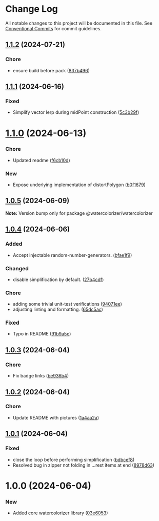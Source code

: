 # Change Log

All notable changes to this project will be documented in this file.
See [Conventional Commits](https://conventionalcommits.org) for commit guidelines.

## [1.1.2](https://github.com/32bitkid/watercolorizer/compare/@watercolorizer/watercolorizer@1.1.1...@watercolorizer/watercolorizer@1.1.2) (2024-07-21)

### Chore

- ensure build before pack ([837b496](https://github.com/32bitkid/watercolorizer/commit/837b496a2b4f1b6d57d1a5c50b39cd5ad6a318e9))

## [1.1.1](https://github.com/32bitkid/watercolorizer/compare/@watercolorizer/watercolorizer@1.1.0...@watercolorizer/watercolorizer@1.1.1) (2024-06-16)

### Fixed

- Simplify vector lerp during midPoint construction ([5c3b29f](https://github.com/32bitkid/watercolorizer/commit/5c3b29fef419b7589c1b7f1364772b1c12c48897))

# [1.1.0](https://github.com/32bitkid/watercolorizer/compare/@watercolorizer/watercolorizer@1.0.5...@watercolorizer/watercolorizer@1.1.0) (2024-06-13)

### Chore

- Updated readme ([f6cb10d](https://github.com/32bitkid/watercolorizer/commit/f6cb10df2db6f1c06fd9359b5c59562aa044b322))

### New

- Expose underlying implementation of distortPolygon ([b0f1679](https://github.com/32bitkid/watercolorizer/commit/b0f1679977a09883ffa05e4a0bd97eccff12fcfe))

## [1.0.5](https://github.com/32bitkid/watercolorizer/compare/@watercolorizer/watercolorizer@1.0.4...@watercolorizer/watercolorizer@1.0.5) (2024-06-09)

**Note:** Version bump only for package @watercolorizer/watercolorizer

## [1.0.4](https://github.com/32bitkid/watercolorizer/compare/@watercolorizer/watercolorizer@1.0.3...@watercolorizer/watercolorizer@1.0.4) (2024-06-06)

### Added

- Accept injectable random-number-generators. ([bfae1f9](https://github.com/32bitkid/watercolorizer/commit/bfae1f9edca33d237fa130b17f3d7fdd676ce750))

### Changed

- disable simplification by default. ([27b4cdf](https://github.com/32bitkid/watercolorizer/commit/27b4cdfc2cfd4e348992258933c6b8aaebc42e85))

### Chore

- adding some trivial unit-test verifications ([94071ee](https://github.com/32bitkid/watercolorizer/commit/94071eef32c6b7b48b7809f3e714de45102a18ef))
- adjusting linting and formatting. ([65dc5ac](https://github.com/32bitkid/watercolorizer/commit/65dc5ac782d531fe2f705c616501cfad6d2e7733))

### Fixed

- Typo in README ([91b9a5e](https://github.com/32bitkid/watercolorizer/commit/91b9a5eca4c596bcfb22f96cca95f490a3ea1c47))

## [1.0.3](https://github.com/32bitkid/watercolorizer/compare/@watercolorizer/watercolorizer@1.0.2...@watercolorizer/watercolorizer@1.0.3) (2024-06-04)

### Chore

- Fix badge links ([be936b4](https://github.com/32bitkid/watercolorizer/commit/be936b46216873494ab448571be64933159b1a78))

## [1.0.2](https://github.com/32bitkid/watercolorizer/compare/@watercolorizer/watercolorizer@1.0.1...@watercolorizer/watercolorizer@1.0.2) (2024-06-04)

### Chore

- Update README with pictures ([1a4aa2a](https://github.com/32bitkid/watercolorizer/commit/1a4aa2ac3660c4478d5c5f4e8135977d6ed90dfe))

## [1.0.1](https://github.com/32bitkid/watercolorizer/compare/@watercolorizer/watercolorizer@1.0.0...@watercolorizer/watercolorizer@1.0.1) (2024-06-04)

### Fixed

- close the loop before performing simplification ([bdbcef8](https://github.com/32bitkid/watercolorizer/commit/bdbcef892b56b81634ea2bfcc7dd9eba3a6c70fe))
- Resolved bug in zipper not folding in …rest items at end ([8978d63](https://github.com/32bitkid/watercolorizer/commit/8978d6367b903ba32e91b924ade1a44134fbea31))

# 1.0.0 (2024-06-04)

### New

- Added core watercolorizer library ([03e6053](https://github.com/32bitkid/watercolorizer/commit/03e6053e2936c63125276ebd23f541042cc3a9d5))
